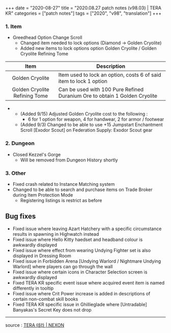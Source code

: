 +++
date = "2020-08-27"
title = "2020.08.27 patch notes (v98.03) | TERA KR"
categories = ["patch notes"]
tags = ["2020", "v98", "translation"]
+++

### 1. Item
- Greedhead Option Change Scroll
  - Changed item needed to lock options (Diamond -> Golden Cryolite)
  - Added new items to lock options option Golden Cryolite / Golden Cryolite Refining Tome

| Item | Description |
| :-: | - |
| Golden Cryolite | Item used to lock an option, costs 6 of said item to lock 1 option |
| Golden Cryolite Refining Tome | Can be used with 100 Pure Refined Duranium Ore to obtain 1 Golden Cryolite |

- 
    - (Added 9/15) Adjusted Golden Cryolite cost to the following :
      - 6 for 1 option for weapon, 4 for handwear, 2 for armor / footwear
  - (Added 9/3) Changed to be able to use +15 Jumpstart Enchantment Scroll [Exodor Scout] on Federation Supply: Exodor Scout gear

### 2. Dungeon
- Closed Kezzel's Gorge
  - Will be removed from Dungeon History shortly

### 3. Other
- Fixed crash related to Instance Matching system
- Changed to be able to search and purchase items on Trade Broker during Item Protection Mode
  - Registering listings is restrict as before

## Bug fixes

- Fixed issue where leaving Azart Hatchery with a specific circumstance results in spawning in Highwatch instead
- Fixed issue where Hello Kitty haedset and headband colour is awkwardly displayed
- Fixed issue where effect from wearing Undying Fighter set is also displayed in Dressing Room
- Fixed issue in Forbidden Arena [Undying Warlord / Nightmare Undying Warlord] where players can go through the wall
- Fixed issue where certain icons in Character Selection screen is awkwardly displayed
- Fixed TERA KR specific event issue where acquired event item is named differently in tooltip
- Fixed issue where Crit Power increase is added in descriptions of certain non-combat skill books
- Fixed TERA KR specific issue in Ghillieglade where [Untradable] Banyakas's Secret Key does not drop

----

source : [TERA 테라 | NEXON](http://tera.nexon.com/news/update/view.aspx?n4articlesn=447)
